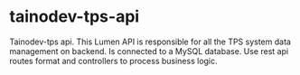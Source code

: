 # tainodev-tps-api
Tainodev-tps api. This Lumen API is responsible for all the TPS system data management  on backend. Is connected to a MySQL database. Use rest api routes format and controllers to process business logic.
